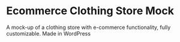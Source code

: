 # Ecommerce Clothing Store Mock
 A mock-up of a clothing store with e-commerce functionality, fully customizable. Made in WordPress
